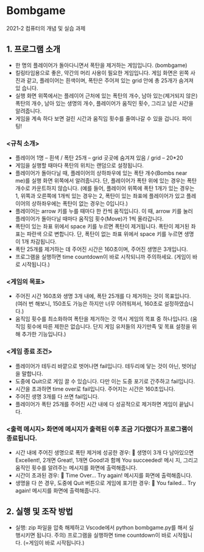 # Bombgame
2021-2 컴퓨터의 개념 및 실습 과제

## 1. 프로그램 소개
- 한 명의 플레이어가 돌아다니면서 폭탄을 제거하는 게임입니다. (bombgame)
- 킬링타임용으로 좋은, 약간의 머리 사용이 필요한 게임입니다.
게임 화면은 왼쪽 사진과 같고, 플레이어는 흰색이며,
폭탄은 주어져 있는 grid 안에 총 25개가 숨겨져 있
습니다.
- 실행 화면 위쪽에서는 플레이어 근처에 있는 폭탄의
개수, 남아 있는(제거되지 않은) 폭탄의 개수, 남아
있는 생명의 개수, 플레이어가 움직인 횟수, 그리고
남은 시간을 알려줍니다.
- 게임을 계속 하다 보면 걸린 시간과 움직임 횟수를
줄여나갈 수 있을 겁니다. 파이팅!

### <규칙 소개>
- 플레이어 1명 – 흰색 / 폭탄 25개 – grid 곳곳에 숨겨져 있음 / grid – 20*20
- 게임을 실행할 때마다 폭탄의 위치는 랜덤으로 설정됩니다.
- 플레이어가 돌아다닐 때, 플레이어의 상하좌우에 있는 폭탄 개수(Bombs near me)를 실행 화면
위쪽에서 알려줍니다. 단, 플레이어가 폭탄 위에 있는 경우는 폭탄 개수로 카운트하지 않습니다.
(예를 들어, 플레이어 위쪽에 폭탄 1개가 있는 경우는 1, 위쪽과 오른쪽에 1개씩 있는 경우는 2, 
폭탄이 있는 좌표에 플레이어가 있고 플레이어의 상하좌우에는 폭탄이 없는 경우는 0입니다.)
- 플레이어는 arrow 키를 누를 때마다 한 칸씩 움직입니다. 이 때, arrow 키를 눌러 플레이어가
돌아다닐 때마다 움직임 횟수(Move)가 1씩 올라갑니다. 
- 폭탄이 있는 좌표 위에서 space 키를 누르면 폭탄이 제거됩니다. 폭탄이 제거된 좌표는 파란색
으로 변합니다. 단, 폭탄이 없는 좌표 위에서 space 키를 누르면 생명이 1개 차감됩니다.
- 폭탄 25개를 제거하는 데 주어진 시간은 160초이며, 주어진 생명은 3개입니다.
- 프로그램을 실행하면 time countdown이 바로 시작되니까 주의하세요. (게임이 바로 시작됩니다.)

### <게임의 목표>
- 주어진 시간 160초와 생명 3개 내에, 폭탄 25개를 다 제거하는 것이 목표입니다.
(여러 번 해보니, 150초도 가능은 하지만 너무 어려워져서, 160초로 설정하였습니다.)
- 움직임 횟수를 최소화하여 폭탄을 제거하는 것 역시 게임의 목표 중 하나입니다.
(움직임 횟수에 따른 제한은 없습니다. 단지 게임 유저들의 자기만족 및 목표 설정을 위해 추가한
기능입니다.)

### <게임 종료 조건>
- 플레이어가 테두리 바깥으로 벗어나면 fail입니다. 테두리에 닿는 것이 아닌, 벗어남을 말합니다.
- 도중에 Quit으로 게임 끌 수 있습니다. 다만 이는 도중 포기로 간주하고 fail입니다.
- 시간을 초과하면 time over로 fail입니다. 주어지는 시간은 160초입니다.
- 주어진 생명 3개를 다 쓰면 fail입니다.
- 플레이어가 폭탄 25개를 주어진 시간 내에 다 성공적으로 제거하면 게임이 끝납니다.

### <출력 메시지> 화면에 메시지가 출력된 이후 조금 기다렸다가 프로그램이 종료됩니다.
- 시간 내에 주어진 생명으로 폭탄 제거에 성공한 경우:
 생명이 3개 다 남아있으면 Excellent!, 2개면 Great!, 1개면 Good!과 함께 You succeeded! 메시
지, 그리고 움직인 횟수를 알려주는 메시지를 화면에 출력해줍니다.
- 시간이 초과된 경우:
 Time Over… Try again! 메시지를 화면에 출력해줍니다.
- 생명을 다 쓴 경우, 도중에 Quit 버튼으로 게임에 포기한 경우:
 You failed… Try again! 메시지를 화면에 출력해줍니다.

## 2. 실행 및 조작 방법
- 실행:
zip 파일을 압축 해제하고 Vscode에서 python bombgame.py를 해서 실행시키면 됩니다.
주의) 프로그램을 실행하면 time countdown이 바로 시작됩니다. (=게임이 바로 시작됩니다.)
